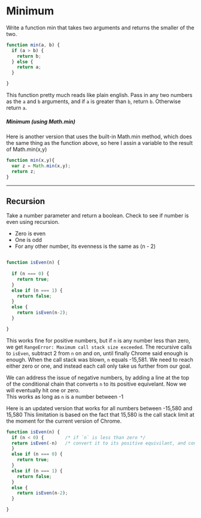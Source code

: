 # Minimum
Write a function min that takes two arguments and returns the smaller of the two.

```js
function min(a, b) {
  if (a > b) {
    return b;
  } else {
    return a;
  }

}
```
This function pretty much reads like plain english. Pass in any two numbers as the `a` and `b` arguments, and if `a` is greater than `b`, return `b`. Otherwise return `a`.  

##### Minimum (using Math.min)
Here is another version that uses the built-in Math.min method, which does the same thing as the function above, so here I assin a variable to the result of Math.min(x,y)

```js
function min(x,y){
  var z = Math.min(x,y);
  return z;
}

```

---

## Recursion

Take a number parameter and return a boolean. Check to see if number is even using recursion.

- Zero is even 
- One is odd
- For any other number, its evenness is the same as (n - 2)

```js

function isEven(n) {
  
  if (n === 0) {
    return true;
  }
  else if (n === 1) {
    return false;
  } 
  else {
    return isEven(n-2);
  }

}

```

This works fine for positive numbers, but if `n` is any number less than zero, we get `RangeError: Maximum call stack size exceeded`. The recursive calls to `isEven`, subtract 2 from `n` on and on, until finally Chrome said enough is enough. When the call stack was blown, `n` equals -15,581.  We need to reach either zero or one, and instead each call only take us further from our goal.

We can address the issue of negative numbers, by adding a line at the top of the conditional chain that converts `n` to its positive equivelant. Now we will eventually hit one or zero.  
This works as long as `n` is a number between -1

Here is an updated version that works for all numbers between -15,580 and 15,580
This limitation is based on the fact that 15,580 is the call stack limit at the moment for the current version of Chrome. 

```js
function isEven(n) {
  if (n < 0) {        /* if `n` is less than zero */
  return isEven(-n)   /* convert it to its positive equivilant, and continue as usual down the chain of conditionals */
  }
  else if (n === 0) {
    return true;
  }
  else if (n === 1) {
    return false;
  }
  else {
    return isEven(n-2);
  }

}

```


